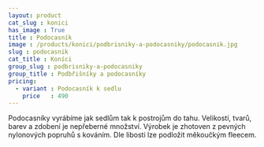 ```yaml
---
layout: product
cat_slug : konici
has_image : True
title : Podocasník
image : /products/konici/podbrisniky-a-podocasniky/podocasnik.jpg
slug : podocasnik
cat_title : Koníci
group_slug : podbrisniky-a-podocasniky
group_title : Podbřišníky a podocasníky
pricing:
  - variant : Podocasník k sedlu
    price   : 490
---
```


Podocasníky vyrábíme jak sedlům tak k postrojům do tahu. Velikostí, tvarů, barev a zdobení je nepřeberné množství.
Výrobek je zhotoven z pevných nylonových popruhů s kováním. Dle libosti lze podložit měkoučkým fleecem.

